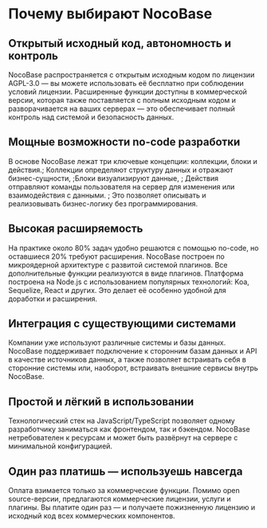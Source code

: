 # Почему выбирают NocoBase

## Открытый исходный код, автономность и контроль

NocoBase распространяется с открытым исходным кодом по лицензии AGPL-3.0 — вы можете использовать её бесплатно при соблюдении условий лицензии. Расширенные функции доступны в коммерческой версии, которая также поставляется с полным исходным кодом и разворачивается на ваших серверах — это обеспечивает полный контроль над системой и безопасность данных.

## Мощные возможности no-code разработки

В основе NocoBase лежат три ключевые концепции: коллекции, блоки и действия.; Коллекции определяют структуру данных и отражают бизнес-сущности, ;Блоки визуализируют данные, ; Действия отправляют команды пользователя на сервер для изменения или взаимодействия с данными. ; Это позволяет описывать и реализовывать бизнес-логику без программирования.

## Высокая расширяемость

На практике около 80% задач удобно решаются с помощью no-code, но оставшиеся 20% требуют расширения.
NocoBase построен по микроядерной архитектуре с развитой системой плагинов. Все дополнительные функции реализуются в виде плагинов. Платформа построена на Node.js с использованием популярных технологий: Koa, Sequelize, React и других. Это делает её особенно удобной для доработки и расширения.

## Интеграция с существующими системами

Компании уже используют различные системы и базы данных. NocoBase поддерживает подключение к сторонним базам данных и API в качестве источников данных, а также позволяет встраивать себя в сторонние системы или, наоборот, встраивать внешние сервисы внутрь NocoBase.

## Простой и лёгкий в использовании

Технологический стек на JavaScript/TypeScript позволяет одному разработчику заниматься как фронтендом, так и бэкендом.
NocoBase нетребователен к ресурсам и может быть развёрнут на сервере с минимальной конфигурацией.

## Один раз платишь — используешь навсегда

Оплата взимается только за коммерческие функции.
Помимо open source-версии, предлагаются коммерческие лицензии, услуги и плагины.
Вы платите один раз — и получаете пожизненную лицензию и исходный код всех коммерческих компонентов.
